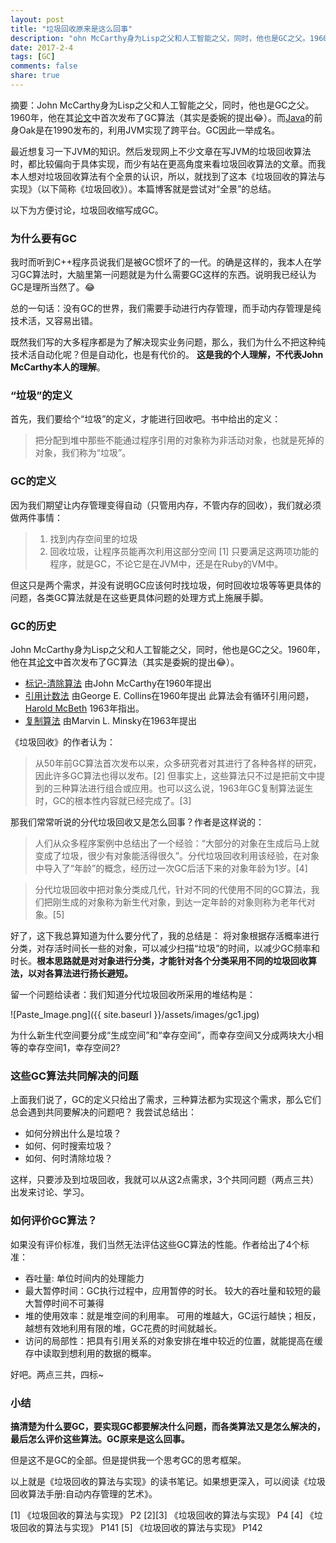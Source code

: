 ```yaml
---
layout: post
title: "垃圾回收原来是这么回事"
description: "ohn McCarthy身为Lisp之父和人工智能之父，同时，他也是GC之父。1960年，他在其论文中首次发布了GC算法（其实是委婉的提出😂）。而Java的前身Oak是在1990发布的，利用JVM实现了跨平台。GC因此一举成名。"
date: 2017-2-4
tags: [GC]
comments: false
share: true
---
```

摘要：John McCarthy身为Lisp之父和人工智能之父，同时，他也是GC之父。1960年，他在其[论文](http://www-formal.stanford.edu/jmc/recursive/node4.html#tex2html8)中首次发布了GC算法（其实是委婉的提出😂）。而[Java](https://zh.wikipedia.org/wiki/Java)的前身Oak是在1990发布的，利用JVM实现了跨平台。GC因此一举成名。

最近想复习一下JVM的知识。然后发现网上不少文章在写JVM的垃圾回收算法时，都比较偏向于具体实现，而少有站在更高角度来看垃圾回收算法的文章。而我本人想对垃圾回收算法有个全景的认识，所以，就找到了这本《垃圾回收的算法与实现》（以下简称《垃圾回收》）。本篇博客就是尝试对“全景”的总结。

以下为方便讨论，垃圾回收缩写成GC。

### 为什么要有GC
我时而听到C++程序员说我们是被GC惯坏了的一代。的确是这样的，我本人在学习GC算法时，大脑里第一问题就是为什么需要GC这样的东西。说明我已经认为GC是理所当然了。😂

总的一句话：没有GC的世界，我们需要手动进行内存管理，而手动内存管理是纯技术活，又容易出错。

既然我们写的大多程序都是为了解决现实业务问题，那么，我们为什么不把这种纯技术活自动化呢？但是自动化，也是有代价的。
**这是我的个人理解，不代表John McCarthy本人的理解**。

### “垃圾”的定义
首先，我们要给个“垃圾”的定义，才能进行回收吧。书中给出的定义：
> 把分配到堆中那些不能通过程序引用的对象称为非活动对象，也就是死掉的对象，我们称为“垃圾”。

### GC的定义
因为我们期望让内存管理变得自动（只管用内存，不管内存的回收），我们就必须做两件事情：
> 1. 找到内存空间里的垃圾
> 2. 回收垃圾，让程序员能再次利用这部分空间 [1]
只要满足这两项功能的程序，就是GC，不论它是在JVM中，还是在Ruby的VM中。

但这只是两个需求，并没有说明GC应该何时找垃圾，何时回收垃圾等等更具体的问题，各类GC算法就是在这些更具体问题的处理方式上施展手脚。

### GC的历史
John McCarthy身为Lisp之父和人工智能之父，同时，他也是GC之父。1960年，他在其[论文](http://www-formal.stanford.edu/jmc/recursive/node4.html#tex2html8)中首次发布了GC算法（其实是委婉的提出😂）。

* [标记-清除算法](http://www-formal.stanford.edu/jmc/recursive/recursive.html) 由John McCarthy在1960年提出
* [引用计数法](http://dl.acm.org/citation.cfm?id=367501&dl=ACM&coll=DL&CFID=895960203&CFTOKEN=65936422) 由George E. Collins在1960年提出
  此算法会有循环引用问题，[Harold McBeth](http://dl.acm.org/citation.cfm?id=367649) 1963年指出。
* [复制算法](http://dl.acm.org/citation.cfm?id=888858) 由Marvin L. Minsky在1963年提出

《垃圾回收》的作者认为：

> 从50年前GC算法首次发布以来，众多研究者对其进行了各种各样的研究，因此许多GC算法也得以发布。[2]
> 但事实上，这些算法只不过是把前文中提到的三种算法进行组合或应用。也可以这么说，1963年GC复制算法诞生时，GC的根本性内容就已经完成了。[3]

那我们常常听说的分代垃圾回收又是怎么回事？作者是这样说的：
> 人们从众多程序案例中总结出了一个经验：“大部分的对象在生成后马上就变成了垃圾，很少有对象能活得很久”。分代垃圾回收利用该经验，在对象中导入了“年龄”的概念，经历过一次GC后活下来的对象年龄为1岁。[4]

> 分代垃圾回收中把对象分类成几代，针对不同的代使用不同的GC算法，我们把刚生成的对象称为新生代对象，到达一定年龄的对象则称为老年代对象。[5]

好了，这下我总算知道为什么要分代了，我的总结是： 将对象根据存活概率进行分类，对存活时间长一些的对象，可以减少扫描“垃圾”的时间，以减少GC频率和时长。**根本思路就是对对象进行分类，才能针对各个分类采用不同的垃圾回收算法，以对各算法进行扬长避短。**

留一个问题给读者：我们知道分代垃圾回收所采用的堆结构是：

![Paste_Image.png]({{ site.baseurl }}/assets/images/gc1.jpg)

为什么新生代空间要分成“生成空间”和“幸存空间”，而幸存空间又分成两块大小相等的幸存空间1，幸存空间2?

### 这些GC算法共同解决的问题
上面我们说了，GC的定义只给出了需求，三种算法都为实现这个需求，那么它们总会遇到共同要解决的问题吧？ 我尝试总结出：

* 如何分辨出什么是垃圾？
* 如何、何时搜索垃圾？
* 如何、何时清除垃圾？

这样，只要涉及到垃圾回收，我就可以从这2点需求，3个共同问题（两点三共）出发来讨论、学习。

### 如何评价GC算法？
如果没有评价标准，我们当然无法评估这些GC算法的性能。作者给出了4个标准：

* 吞吐量: 单位时间内的处理能力
* 最大暂停时间：GC执行过程中，应用暂停的时长。
  较大的吞吐量和较短的最大暂停时间不可兼得
* 堆的使用效率：就是堆空间的利用率。
  可用的堆越大，GC运行越快；相反，越想有效地利用有限的堆，GC花费的时间就越长。
* 访问的局部性：把具有引用关系的对象安排在堆中较近的位置，就能提高在缓存中读取到想利用的数据的概率。

好吧。两点三共，四标~

### 小结
**搞清楚为什么要GC，要实现GC都要解决什么问题，而各类算法又是怎么解决的，最后怎么评价这些算法。GC原来是这么回事。**

但是这不是GC的全部。但是提供我一个思考GC的思考框架。

以上就是《垃圾回收的算法与实现》的读书笔记。如果想更深入，可以阅读《垃圾回收算法手册:自动内存管理的艺术》。


[1] 《垃圾回收的算法与实现》 P2
[2][3] 《垃圾回收的算法与实现》 P4
[4] 《垃圾回收的算法与实现》 P141
[5] 《垃圾回收的算法与实现》 P142
